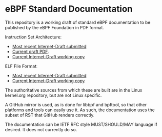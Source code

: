 # eBPF Standard Documentation

This repository is a working draft of standard eBPF documentation
to be published by the eBPF Foundation in PDF format.

Instruction Set Architecture:

* [Most recent Internet-Draft submitted](https://datatracker.ietf.org/doc/html/draft-thaler-bpf-isa)
* [Current draft PDF](https://github.com/ietf-wg-bpf/ebpf-docs/blob/generated/instruction-set.pdf).
* [Current Internet-Draft working copy](https://htmlpreview.github.io/?https://raw.githubusercontent.com/ietf-wg-bpf/ebpf-docs/generated/draft-thaler-bpf-isa.html)

ELF File Format:

* [Most recent Internet-Draft submitted](https://datatracker.ietf.org/doc/html/draft-thaler-bpf-elf)
* [Current Internet-Draft working copy](https://htmlpreview.github.io/?https://raw.githubusercontent.com/ietf-wg-bpf/ebpf-docs/generated/draft-thaler-bpf-elf.html)

The authoritative sources from which these are built are
in the Linux kernel.org repository, but are not Linux specific.

A GitHub mirror is used, as is done for libbpf and
bpftool, so that other platforms and tools can easily use it.
As such, the documentation uses the subset of RST that GitHub
renders correctly.

The documentation can be IETF RFC style MUST/SHOULD/MAY language
if desired.  It does not currently do so.
